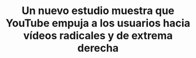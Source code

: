 ---
title: 'Un nuevo estudio muestra que YouTube empuja a los usuarios hacia vídeos radicales y de extrema derecha'

year: 2020

venue: "🇪🇸 El Diario"

link: "https://www.eldiario.es/tecnologia/confirma-YouTube-usuarios-contenidos-radicales_0_990401439.html"

archive: "https://web.archive.org/web/20200525082201/https://www.eldiario.es/tecnologia/confirma-YouTube-usuarios-contenidos-radicales_0_990401439.html"

related_paper: 'Auditing Radicalization Pathways on YouTube'

---